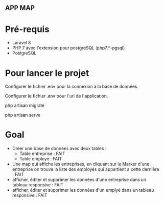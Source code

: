 ## APP MAP

# Pré-requis

- Laravel 8
- PHP 7 avec l'extension pour postgreSQL (php7.\*-pgsql)
- PostgreSQL

# Pour lancer le projet

Configurer le fichier .env pour la connexion à la base de données.

Configurer le fichier .env pour l'url de l'application.

php artisan migrate

php artisan serve

# Goal

- Créer une base de données avec deux tables :
    - Table entreprise : FAIT
    - Table employé    : FAIT
- Une map qui affiche les entreprises, en cliquant sur le Marker d'une entreprise 
    on trouve la liste des employés qui appartient à cette dernière : FAIT
- afficher, éditer et supprimer les données d'une entreprise dans un tableau responsive : FAIT
- afficher, éditer et supprimer les données d'un emplyé dans un tableau responsive : FAIT
